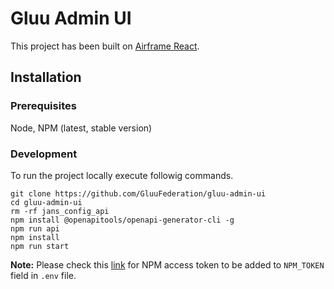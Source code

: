 # Gluu Admin UI

This project has been built on [Airframe React](https://github.com/0wczar/airframe-react). 

## Installation 

### Prerequisites

Node, NPM (latest, stable version)

### Development

To run the project locally execute followig commands.

```
git clone https://github.com/GluuFederation/gluu-admin-ui
cd gluu-admin-ui
rm -rf jans_config_api
npm install @openapitools/openapi-generator-cli -g
npm run api
npm install
npm run start

```

**Note:** Please check this [link](https://raw.githubusercontent.com/0wczar/airframe-react/master/.npmrc) for NPM access token to be added to `NPM_TOKEN` field in `.env` file.

